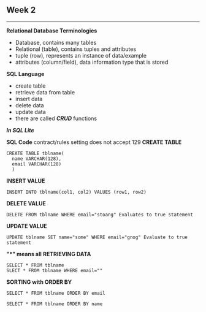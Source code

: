 ## Week 2
---
__Relational Database Terminologies__
- Database, contains many tables
- Relational (table), contains tuples and attributes
- tuple (row), represents an instance of data/example
- attributes (column/field), data information type that is stored

__SQL Language__
- create table
- retrieve data from table
- insert data
- delete data
- update data
- there are called ***CRUD*** functions
<!-- http://sqlitebrowser.org/ -->
***In SQL Lite***

**SQL Code**
contract/rules setting does not accept 129
**CREATE TABLE**
```
CREATE TABLE tblname(
  name VARCHAR(128),
  email VARCHAR(128)
  )
```
**INSERT VALUE**
```
INSERT INTO tblname(col1, col2) VALUES (row1, row2)
```
**DELETE VALUE**
```
DELETE FROM tblname WHERE email="stoang" Evaluates to true statement
```
**UPDATE VALUE**
```
UPDATE tblname SET name="some" WHERE email="gnog" Evaluate to true statement
```
**"*" means all**
**RETRIEVING DATA**
```
SELECT * FROM tblname
SLECT * FROM tblname WHERE email=""
```
**SORTING with ORDER BY**
```
SELECT * FROM tblname ORDER BY email
```
```
SELECT * FROM tblname ORDER BY name
```
